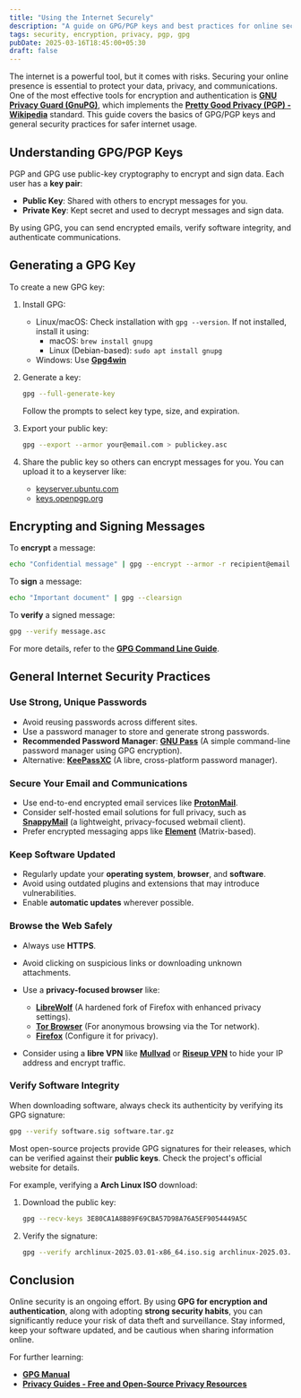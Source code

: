 ```yaml
---
title: "Using the Internet Securely"
description: "A guide on GPG/PGP keys and best practices for online security."
tags: security, encryption, privacy, pgp, gpg
pubDate: 2025-03-16T18:45:00+05:30
draft: false
---
```


The internet is a powerful tool, but it comes with risks. Securing your online presence is essential to protect your data, privacy, and communications. One of the most effective tools for encryption and authentication is **[GNU Privacy Guard (GnuPG)](https://gnupg.org/)**, which implements the **[Pretty Good Privacy (PGP) - Wikipedia](https://en.wikipedia.org/wiki/Pretty_Good_Privacy)** standard. This guide covers the basics of GPG/PGP keys and general security practices for safer internet usage.  

## Understanding GPG/PGP Keys  

PGP and GPG use public-key cryptography to encrypt and sign data. Each user has a **key pair**:  

- **Public Key**: Shared with others to encrypt messages for you.  
- **Private Key**: Kept secret and used to decrypt messages and sign data.  

By using GPG, you can send encrypted emails, verify software integrity, and authenticate communications.  

## Generating a GPG Key  

To create a new GPG key:  

1. Install GPG:  
   - Linux/macOS: Check installation with `gpg --version`. If not installed, install it using:  
     - macOS: `brew install gnupg`  
     - Linux (Debian-based): `sudo apt install gnupg`  
   - Windows: Use **[Gpg4win](https://www.gpg4win.org/)**  

2. Generate a key:  
   ```sh
   gpg --full-generate-key
   ```  
   Follow the prompts to select key type, size, and expiration.  

3. Export your public key:  
   ```sh
   gpg --export --armor your@email.com > publickey.asc
   ```  

4. Share the public key so others can encrypt messages for you. You can upload it to a keyserver like:  
   - [keyserver.ubuntu.com](https://keyserver.ubuntu.com/)
   - [keys.openpgp.org](https://keys.openpgp.org/)

## Encrypting and Signing Messages  

To **encrypt** a message:  
```sh
echo "Confidential message" | gpg --encrypt --armor -r recipient@email.com
```  

To **sign** a message:  
```sh
echo "Important document" | gpg --clearsign
```  

To **verify** a signed message:  
```sh
gpg --verify message.asc
```  

For more details, refer to the **[GPG Command Line Guide](https://www.gnupg.org/documentation/manuals/gnupg.pdf)**.  

## General Internet Security Practices  

### Use Strong, Unique Passwords  

- Avoid reusing passwords across different sites.  
- Use a password manager to store and generate strong passwords.  
- **Recommended Password Manager**: **[GNU Pass](https://www.passwordstore.org/)** (A simple command-line password manager using GPG encryption).  
- Alternative: **[KeePassXC](https://keepassxc.org/)** (A libre, cross-platform password manager).  

### Secure Your Email and Communications  

- Use end-to-end encrypted email services like **[ProtonMail](https://proton.me/)**.
- Consider self-hosted email solutions for full privacy, such as **[SnappyMail](https://snappymail.eu/)** (a lightweight, privacy-focused webmail client).  
- Prefer encrypted messaging apps like **[Element](https://element.io/)** (Matrix-based).  

### Keep Software Updated  

- Regularly update your **operating system**, **browser**, and **software**.  
- Avoid using outdated plugins and extensions that may introduce vulnerabilities.  
- Enable **automatic updates** wherever possible.  

### Browse the Web Safely  

- Always use **HTTPS**.
- Avoid clicking on suspicious links or downloading unknown attachments.  
- Use a **privacy-focused browser** like:  
  - **[LibreWolf](https://librewolf.net/)** (A hardened fork of Firefox with enhanced privacy settings).  
  - **[Tor Browser](https://www.torproject.org/)** (For anonymous browsing via the Tor network).  
  - **[Firefox](https://www.mozilla.org/en-US/firefox/)** (Configure it for privacy).  

- Consider using a **libre VPN** like **[Mullvad](https://mullvad.net/)** or **[Riseup VPN](https://riseup.net/en/vpn)** to hide your IP address and encrypt traffic.  

### Verify Software Integrity  

When downloading software, always check its authenticity by verifying its GPG signature:  

```sh
gpg --verify software.sig software.tar.gz
```  

Most open-source projects provide GPG signatures for their releases, which can be verified against their **public keys**. Check the project's official website for details.  

For example, verifying a **Arch Linux ISO** download:  

1. Download the public key:  
   ```sh
   gpg --recv-keys 3E80CA1A8B89F69CBA57D98A76A5EF9054449A5C
   ```  
2. Verify the signature:  
   ```sh
   gpg --verify archlinux-2025.03.01-x86_64.iso.sig archlinux-2025.03.01-x86_64.iso
   ```  

## Conclusion  

Online security is an ongoing effort. By using **GPG for encryption and authentication**, along with adopting **strong security habits**, you can significantly reduce your risk of data theft and surveillance. Stay informed, keep your software updated, and be cautious when sharing information online.  

For further learning:  
- **[GPG Manual](https://www.gnupg.org/documentation/manuals/gnupg.pdf)**  
- **[Privacy Guides - Free and Open-Source Privacy Resources](https://www.privacyguides.org/)**  
